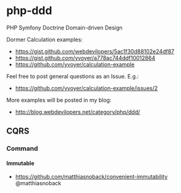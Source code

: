 # php-ddd
PHP Symfony Doctrine Domain-driven Design

Dormer Calculation examples:
* https://gist.github.com/webdevilopers/5ac1f30d88102e24df87
* https://gist.github.com/yvoyer/a778ac744ddf10012864
* https://github.com/yvoyer/calculation-example

Feel free to post general questions as an Issue. E.g.:
* https://github.com/yvoyer/calculation-example/issues/2

More examples will be posted in my blog:
* http://blog.webdevilopers.net/category/php/ddd/

## CQRS

### Command

#### Immutable
* https://github.com/matthiasnoback/convenient-immutability @matthiasnoback
